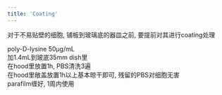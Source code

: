 ```yaml
---
title: 'Coating'
---
```


对于不易贴壁的细胞, 铺板到玻璃底的器皿之前, 要提前对其进行coating处理  

poly-D-lysine 50μg/mL  
加1.4mL到玻底35mm dish里  
在hood里放置1h, PBS清洗3遍  
在hood里敞盖放置1h以上基本晾干即可, 残留的PBS对细胞无害  
parafilm缠好, 1周内使用  